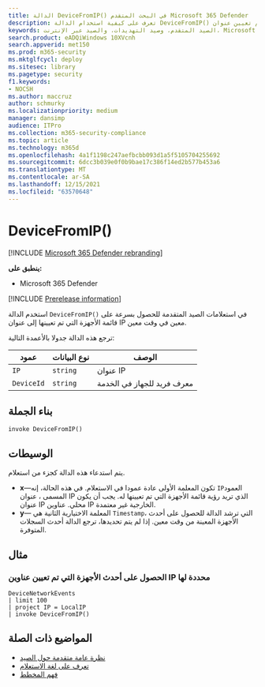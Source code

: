 ```yaml
---
title: الدالة DeviceFromIP() في البحث المتقدم Microsoft 365 Defender
description: تعرف على كيفية استخدام الدالة DeviceFromIP() للحصول على الأجهزة التي تم تعيين عنوان IP معين لها
keywords: الصيد المتقدم، وصيد التهديدات، والصيد عبر الإنترنت، Microsoft 365 Defender، microsoft 365، m365، البحث، الاستعلام، بيانات التعقب، مرجع المخطط، kusto، الجهاز، devicefromIP، الدالة، الإثراء
search.product: eADQiWindows 10XVcnh
search.appverid: met150
ms.prod: m365-security
ms.mktglfcycl: deploy
ms.sitesec: library
ms.pagetype: security
f1.keywords:
- NOCSH
ms.author: maccruz
author: schmurky
ms.localizationpriority: medium
manager: dansimp
audience: ITPro
ms.collection: m365-security-compliance
ms.topic: article
ms.technology: m365d
ms.openlocfilehash: 4a1f1198c247aefbcbb093d1a5f5105704255692
ms.sourcegitcommit: 6dcc3b039e0f0b9bae17c386f14ed2b577b453a6
ms.translationtype: MT
ms.contentlocale: ar-SA
ms.lasthandoff: 12/15/2021
ms.locfileid: "63570648"
---
```

# <a name="devicefromip"></a>DeviceFromIP()

[!INCLUDE [Microsoft 365 Defender rebranding](../includes/microsoft-defender.md)]


**ينطبق على:**
- Microsoft 365 Defender


[!INCLUDE [Prerelease information](../includes/prerelease.md)]


استخدم الدالة `DeviceFromIP()` في استعلامات الصيد المتقدمة للحصول بسرعة على قائمة الأجهزة التي تم تعيينها إلى عنوان IP معين في وقت معين.[](advanced-hunting-overview.md) 

ترجع هذه الدالة جدولا بالأعمدة التالية:

| عمود | نوع البيانات | الوصف |
|------------|-------------|-------------|
| `IP` | `string` | عنوان IP  |
| `DeviceId` | `string` | معرف فريد للجهاز في الخدمة |


## <a name="syntax"></a>بناء الجملة

```kusto
invoke DeviceFromIP()
```

## <a name="arguments"></a>الوسيطات

يتم استدعاء هذه الدالة كجزء من استعلام.

- **x**—تكون المعلمة الأولى عادة عمودا في الاستعلام. في هذه الحالة، إنه `IP`العمود المسمى ، عنوان IP الذي تريد رؤية قائمة الأجهزة التي تم تعيينها له. يجب أن يكون عنوان IP محلي. عناوين IP الخارجية غير معتمدة.
- **y**— المعلمة الاختيارية الثانية هي `Timestamp`، التي ترشد الدالة للحصول على أحدث الأجهزة المعينة من وقت معين. إذا لم يتم تحديدها، ترجع الدالة أحدث السجلات المتوفرة.

## <a name="example"></a>مثال


### <a name="get-the-latest-devices-that-have-been-assigned-specific-ip-addresses"></a>الحصول على أحدث الأجهزة التي تم تعيين عناوين IP محددة لها

```kusto
DeviceNetworkEvents 
| limit 100 
| project IP = LocalIP 
| invoke DeviceFromIP()
```

## <a name="related-topics"></a>المواضيع ذات الصلة
- [نظرة عامة متقدمة حول الصيد](advanced-hunting-overview.md)
- [تعرف على لغة الاستعلام](advanced-hunting-query-language.md)
- [فهم المخطط](advanced-hunting-schema-tables.md)
